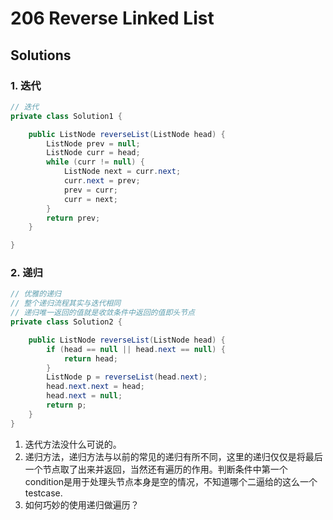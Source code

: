 # 206 Reverse Linked List


## Solutions

### 1. 迭代

```java
// 迭代
private class Solution1 {

    public ListNode reverseList(ListNode head) {
        ListNode prev = null;
        ListNode curr = head;
        while (curr != null) {
            ListNode next = curr.next;
            curr.next = prev;
            prev = curr;
            curr = next;
        }
        return prev;
    }

}
```

### 2. 递归

```java
// 优雅的递归
// 整个递归流程其实与迭代相同
// 递归唯一返回的值就是收敛条件中返回的值即头节点
private class Solution2 {

    public ListNode reverseList(ListNode head) {
        if (head == null || head.next == null) {
            return head;
        }
        ListNode p = reverseList(head.next);
        head.next.next = head;
        head.next = null;
        return p;
    }
}
```

1. 迭代方法没什么可说的。
2. 递归方法，递归方法与以前的常见的递归有所不同，这里的递归仅仅是将最后一个节点取了出来并返回，当然还有遍历的作用。判断条件中第一个condition是用于处理头节点本身是空的情况，不知道哪个二逼给的这么一个testcase.
3. 如何巧妙的使用递归做遍历？